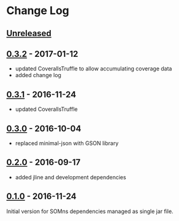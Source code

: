 # Change Log

## [Unreleased]


## [0.3.2] - 2017-01-12

 - updated CoverallsTruffle to allow accumulating coverage data
 - added change log

## [0.3.1] - 2016-11-24

 - updated CoverallsTruffle

## [0.3.0] - 2016-10-04

 - replaced minimal-json with GSON library
 
## [0.2.0] - 2016-09-17

 - added jline and development dependencies

## [0.1.0] - 2016-11-24

Initial version for SOMns dependencies managed as single jar file.

[Unreleased]: https://github.com/smarr/SOMns-deps/compare/dfd83368f6724154dda1957fb38d44d4fdce16df...HEAD
[0.3.2]: https://github.com/smarr/SOMns-deps/compare/89756ed242d92138ee0bfa1c575f201d26d91bba...dfd83368f6724154dda1957fb38d44d4fdce16df
[0.3.1]: https://github.com/smarr/SOMns-deps/compare/5b07163970739ed4f5f2d1f733a80a65d1c123ae...89756ed242d92138ee0bfa1c575f201d26d91bba
[0.3.0]: https://github.com/smarr/SOMns-deps/compare/92dae80c35b8d58c854c17306df2230752b9bd60...5b07163970739ed4f5f2d1f733a80a65d1c123ae
[0.2.0]: https://github.com/smarr/SOMns-deps/compare/de81aa9f3aaacc02d8f80c2abaff199af81ce1e3...92dae80c35b8d58c854c17306df2230752b9bd60
[0.1.0]: https://github.com/smarr/SOMns-deps/compare/18063ae7ea0b1017de3179ca38537189d819e0ae...de81aa9f3aaacc02d8f80c2abaff199af81ce1e3
